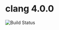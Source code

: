 # clang 4.0.0

![Build Status](https://travis-ci.org/cyber-dojo-languages/clang-4.0.0.svg?branch=master)
